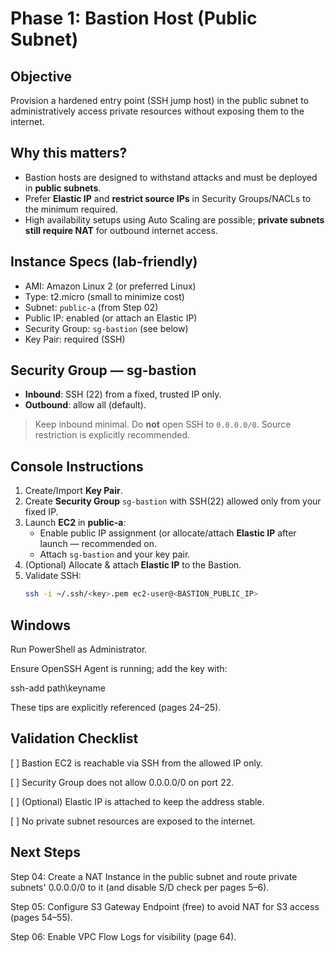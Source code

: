 # Phase 1: Bastion Host (Public Subnet)

## Objective
Provision a hardened entry point (SSH jump host) in the public subnet to administratively access private resources without exposing them to the internet.

## Why this matters? 
- Bastion hosts are designed to withstand attacks and must be deployed in **public subnets**.
- Prefer **Elastic IP** and **restrict source IPs** in Security Groups/NACLs to the minimum required.
- High availability setups using Auto Scaling are possible; **private subnets still require NAT** for outbound internet access.

## Instance Specs (lab-friendly)
- AMI: Amazon Linux 2 (or preferred Linux)
- Type: t2.micro (small to minimize cost)
- Subnet: `public-a` (from Step 02)
- Public IP: enabled (or attach an Elastic IP)
- Security Group: `sg-bastion` (see below)
- Key Pair: required (SSH)

## Security Group — sg-bastion
- **Inbound**: SSH (22) from a fixed, trusted IP only.
- **Outbound**: allow all (default).

> Keep inbound minimal. Do **not** open SSH to `0.0.0.0/0`. Source restriction is explicitly recommended.

## Console Instructions
1. Create/Import **Key Pair**.
2. Create **Security Group** `sg-bastion` with SSH(22) allowed only from your fixed IP.
3. Launch **EC2** in **public-a**:
   - Enable public IP assignment (or allocate/attach **Elastic IP** after launch — recommended on.
   - Attach `sg-bastion` and your key pair.
4. (Optional) Allocate & attach **Elastic IP** to the Bastion.
5. Validate SSH:
   ```bash
   ssh -i ~/.ssh/<key>.pem ec2-user@<BASTION_PUBLIC_IP>


## Windows

Run PowerShell as Administrator.

Ensure OpenSSH Agent is running; add the key with:

ssh-add path\keyname

These tips are explicitly referenced (pages 24–25).


## Validation Checklist

[ ] Bastion EC2 is reachable via SSH from the allowed IP only.

[ ] Security Group does not allow 0.0.0.0/0 on port 22.

[ ] (Optional) Elastic IP is attached to keep the address stable.

[ ] No private subnet resources are exposed to the internet.


## Next Steps

Step 04: Create a NAT Instance in the public subnet and route private subnets' 0.0.0.0/0 to it (and disable S/D check per pages 5–6).

Step 05: Configure S3 Gateway Endpoint (free) to avoid NAT for S3 access (pages 54–55).

Step 06: Enable VPC Flow Logs for visibility (page 64).
